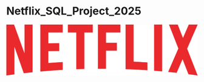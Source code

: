 # Netflix_SQL_Project_2025

![Netflix_Logo](https://github.com/NicolaeAm/Netflix_SQL_Project_2025/blob/main/Netflix_Logo_Print_FourColorCMYK.png)


